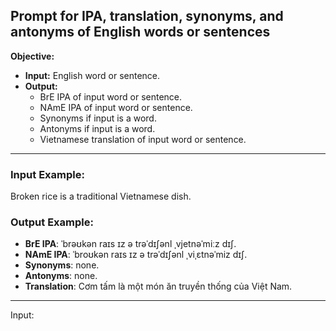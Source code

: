 ## Prompt for IPA, translation, synonyms, and antonyms of English words or sentences

**Objective:**
- **Input:** English word or sentence.
- **Output:**
    - BrE IPA of input word or sentence.
    - NAmE IPA of input word or sentence.
    - Synonyms if input is a word.
    - Antonyms if input is a word.
    - Vietnamese translation of input word or sentence.

---

### Input Example:
Broken rice is a traditional Vietnamese dish.
          
### Output Example:
- **BrE IPA**: ˈbrəʊkən raɪs ɪz ə trəˈdɪʃənl ˌvjetnəˈmiːz dɪʃ.
- **NAmE IPA**: ˈbroʊkən raɪs ɪz ə trəˈdɪʃənl ˌviˌɛtnəˈmiz dɪʃ.
- **Synonyms**: none.
- **Antonyms**: none.
- **Translation**: Cơm tấm là một món ăn truyền thống của Việt Nam.

---

Input: